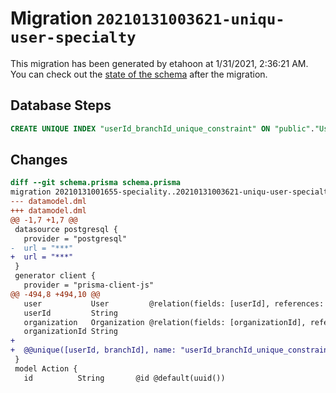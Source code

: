 # Migration `20210131003621-uniqu-user-specialty`

This migration has been generated by etahoon at 1/31/2021, 2:36:21 AM.
You can check out the [state of the schema](./schema.prisma) after the migration.

## Database Steps

```sql
CREATE UNIQUE INDEX "userId_branchId_unique_constraint" ON "public"."UserSpecialty"("userId", "branchId")
```

## Changes

```diff
diff --git schema.prisma schema.prisma
migration 20210131001655-speciality..20210131003621-uniqu-user-specialty
--- datamodel.dml
+++ datamodel.dml
@@ -1,7 +1,7 @@
 datasource postgresql {
   provider = "postgresql"
-  url = "***"
+  url = "***"
 }
 generator client {
   provider = "prisma-client-js"
@@ -494,8 +494,10 @@
   user           User         @relation(fields: [userId], references: [id])
   userId         String
   organization   Organization @relation(fields: [organizationId], references: [id])
   organizationId String
+
+  @@unique([userId, branchId], name: "userId_branchId_unique_constraint")
 }
 model Action {
   id          String       @id @default(uuid())
```


